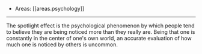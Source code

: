 
- Areas: [[areas.psychology]]

---

The spotlight effect is the psychological phenomenon by which people tend to believe they are being noticed more than they really are. Being that one is constantly in the center of one's own world, an accurate evaluation of how much one is noticed by others is uncommon.
